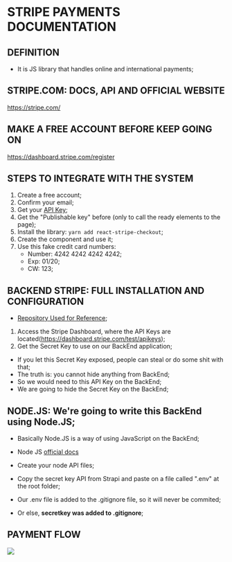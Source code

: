 # STRIPE PAYMENTS DOCUMENTATION

## DEFINITION
- It is JS library that handles online and international payments;

## STRIPE.COM: DOCS, API AND OFFICIAL WEBSITE
https://stripe.com/

## MAKE A FREE ACCOUNT BEFORE KEEP GOING ON
https://dashboard.stripe.com/register

## STEPS TO INTEGRATE WITH THE SYSTEM
1. Create a free account;
2. Confirm your email;
3. Get your [API Key](https://dashboard.stripe.com/test/apikeys);
4. Get the "Publishable key" before (only to call the ready elements to the page);
5. Install the library: ``yarn add react-stripe-checkout``;
6. Create the component and use it;
7. Use this fake credit card numbers: 
    - Number: 4242 4242 4242 4242;
    - Exp: 01/20;
    - CW: 123;

## BACKEND STRIPE: FULL INSTALLATION AND CONFIGURATION
- [Repository Used for Reference](https://github.com/ZhangMYihua/lesson-31);
1. Access the Stripe Dashboard, where the API Keys are located(https://dashboard.stripe.com/test/apikeys);
2. Get the Secret Key to use on our BackEnd application;
- If you let this Secret Key exposed, people can steal or do some shit with that;
- The truth is: you cannot hide anything from BackEnd;
- So we would need to this API Key on the BackEnd;
- We are going to hide the Secret Key on the BackEnd;

## NODE.JS: We're going to write this BackEnd using Node.JS;
- Basically Node.JS is a way of using JavaScript on the BackEnd;
- Node JS [official docs](https://nodejs.org/pt-br/docs/)

- Create your node API files;
- Copy the secret key API from Strapi and paste on a file called ".env" at the root folder;

- Our .env file is added to the .gitignore file, so it will never be commited;
- Or else, <b>secretkey was added to .gitignore</b>;

## PAYMENT FLOW
<img src="https://raw.githubusercontent.com/jvlessa/React--Zero-To-Mastery/master/readmes/media/paymentFlow
.jpg">
